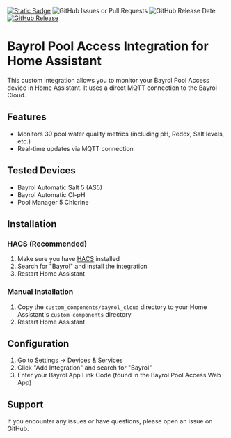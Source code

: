 [![Static Badge](https://img.shields.io/badge/HACS-Custom-41BDF5?style=for-the-badge&logo=homeassistantcommunitystore&logoColor=white)](https://github.com/hacs/integration) 
![GitHub Issues or Pull Requests](https://img.shields.io/github/issues/0xQuantumHome/bayrol-home-hassistant?style=for-the-badge) 
![GitHub Release Date](https://img.shields.io/github/release-date/0xQuantumHome/bayrol-home-hassistant?style=for-the-badge&label=Latest%20Release) [![GitHub Release](https://img.shields.io/github/v/release/0xQuantumHome/bayrol-home-hassistant?style=for-the-badge)](https://github.com/greghesp/ha-bambulab/releases)


# Bayrol Pool Access Integration for Home Assistant

This custom integration allows you to monitor your Bayrol Pool Access device in Home Assistant. It uses a direct MQTT connection to the Bayrol Cloud.

## Features

- Monitors 30 pool water quality metrics (including pH, Redox, Salt levels, etc.)
- Real-time updates via MQTT connection

## Tested Devices

- Bayrol Automatic Salt 5 (AS5)
- Bayrol Automatic Cl-pH
- Pool Manager 5 Chlorine

## Installation

### HACS (Recommended)

1. Make sure you have [HACS](https://hacs.xyz/) installed
2. Search for "Bayrol" and install the integration
3. Restart Home Assistant

### Manual Installation

1. Copy the `custom_components/bayrol_cloud` directory to your Home Assistant's `custom_components` directory
2. Restart Home Assistant

## Configuration

1. Go to Settings -> Devices & Services
2. Click "Add Integration" and search for "Bayrol"
3. Enter your Bayrol App Link Code (found in the Bayrol Pool Access Web App)

## Support

If you encounter any issues or have questions, please open an issue on GitHub.
